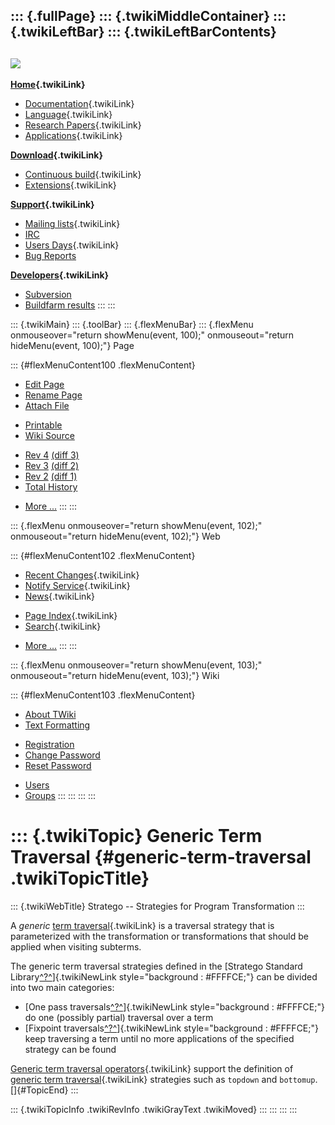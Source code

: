 ::: {.fullPage}
::: {.twikiMiddleContainer}
::: {.twikiLeftBar}
::: {.twikiLeftBarContents}
  ----------------------------------------------------------------------------------
  [![](../pub/Stratego/StrategoLogo/StrategoLogoTextlessWhite-100px.png)](WebHome)
  ----------------------------------------------------------------------------------

**[Home](WebHome){.twikiLink}**

-   [Documentation](StrategoDocumentation){.twikiLink}
-   [Language](StrategoLanguage){.twikiLink}
-   [Research Papers](StrategoPublications){.twikiLink}
-   [Applications](StrategoApplication){.twikiLink}

**[Download](StrategoDownload){.twikiLink}**

-   [Continuous build](ContinuousBuild){.twikiLink}
-   [Extensions](AdditionalPackageDownload){.twikiLink}

**[Support](StrategoSupport){.twikiLink}**

-   [Mailing lists](MailingList){.twikiLink}
-   [IRC](irc://irc.freenode.net/#stratego)
-   [Users Days](StrategoUsersDay){.twikiLink}
-   [Bug Reports](http://yellowgrass.org/project/StrategoXT)

**[Developers](StrategoDev){.twikiLink}**

-   [Subversion](https://svn.strategoxt.org/repos/StrategoXT/strategoxt/trunk)
-   [Buildfarm
    results](http://hydra.nixos.org/jobset/strategoxt/strategoxt-release/all)
:::
:::

::: {.twikiMain}
::: {.toolBar}
::: {.flexMenuBar}
::: {.flexMenu onmouseover="return showMenu(event, 100);" onmouseout="return hideMenu(event, 100);"}
Page

::: {#flexMenuContent100 .flexMenuContent}
-   [Edit
    Page](http://www.program-transformation.org/edit/Stratego/GenericTermTraversal?t=1536825584)
-   [Rename
    Page](http://www.program-transformation.org/rename/Stratego/GenericTermTraversal)
-   [Attach
    File](http://www.program-transformation.org/attach/Stratego/GenericTermTraversal)

<!-- -->

-   [Printable](http://www.program-transformation.org/view/Stratego/GenericTermTraversal?skin=print.pattern)
-   [Wiki
    Source](http://www.program-transformation.org/view/Stratego/GenericTermTraversal?skin=text&raw=on&contenttype=text/plain)

<!-- -->

-   [Rev
    4](http://www.program-transformation.org/view/Stratego/GenericTermTraversal?rev=1.4)
    [(diff 3)](http://www.program-transformation.org/rdiff/Stratego/GenericTermTraversal?rev1=1.4&rev2=1.3)
-   [Rev
    3](http://www.program-transformation.org/view/Stratego/GenericTermTraversal?rev=1.3)
    [(diff 2)](http://www.program-transformation.org/rdiff/Stratego/GenericTermTraversal?rev1=1.3&rev2=1.2)
-   [Rev
    2](http://www.program-transformation.org/view/Stratego/GenericTermTraversal?rev=1.2)
    [(diff 1)](http://www.program-transformation.org/rdiff/Stratego/GenericTermTraversal?rev1=1.2&rev2=1.1)
-   [Total
    History](http://www.program-transformation.org/rdiff/Stratego/GenericTermTraversal)

<!-- -->

-   [More
    \...](http://www.program-transformation.org/oops/Stratego/GenericTermTraversal?template=oopsmore&param1=1.4&param2=1.4)
:::
:::

::: {.flexMenu onmouseover="return showMenu(event, 102);" onmouseout="return hideMenu(event, 102);"}
Web

::: {#flexMenuContent102 .flexMenuContent}
-   [Recent Changes](WebChanges){.twikiLink}
-   [Notify Service](WebNotify){.twikiLink}
-   [News](WebNews){.twikiLink}

<!-- -->

-   [Page Index](WebIndex){.twikiLink}
-   [Search](WebSearch){.twikiLink}

<!-- -->

-   [More
    \...](http://www.program-transformation.org/oops/Stratego/GenericTermTraversal?template=oopsmore&param1=1.4&param2=1.4)
:::
:::

::: {.flexMenu onmouseover="return showMenu(event, 103);" onmouseout="return hideMenu(event, 103);"}
Wiki

::: {#flexMenuContent103 .flexMenuContent}
-   [About
    TWiki](http://www.program-transformation.org/view/TWiki/WebHome)
-   [Text
    Formatting](http://www.program-transformation.org/view/TWiki/TextFormattingRules)

<!-- -->

-   [Registration](http://www.program-transformation.org/view/TWiki/TWikiRegistration)
-   [Change
    Password](http://www.program-transformation.org/view/TWiki/ChangePassword)
-   [Reset
    Password](http://www.program-transformation.org/view/TWiki/ResetPassword)

<!-- -->

-   [Users](http://www.program-transformation.org/view/Main/TWikiUsers)
-   [Groups](http://www.program-transformation.org/view/Main/TWikiGroups)
:::
:::
:::
:::

::: {.twikiTopic}
Generic Term Traversal {#generic-term-traversal .twikiTopicTitle}
======================

::: {.twikiWebTitle}
Stratego \-- Strategies for Program Transformation
:::

A *generic* [term traversal](TermTraversal){.twikiLink} is a traversal
strategy that is parameterized with the transformation or
transformations that should be applied when visiting subterms.

The generic term traversal strategies defined in the [Stratego Standard
Library[^?^](http://www.program-transformation.org/edit/Stratego/StrategoStandardLibrary?topicparent=Stratego.GenericTermTraversal)]{.twikiNewLink
style="background : #FFFFCE;"} can be divided into two main categories:

-   [One pass
    traversals[^?^](http://www.program-transformation.org/edit/Stratego/OnePassTraversals?topicparent=Stratego.GenericTermTraversal)]{.twikiNewLink
    style="background : #FFFFCE;"} do one (possibly partial) traversal
    over a term
-   [Fixpoint
    traversals[^?^](http://www.program-transformation.org/edit/Stratego/FixpointTraversals?topicparent=Stratego.GenericTermTraversal)]{.twikiNewLink
    style="background : #FFFFCE;"} keep traversing a term until no more
    applications of the specified strategy can be found

[Generic term traversal
operators](GenericTermTraversalOperators){.twikiLink} support the
definition of [generic term traversal](GenericTermTraversal){.twikiLink}
strategies such as `topdown` and `bottomup`.\
[]{#TopicEnd}
:::

::: {.twikiTopicInfo .twikiRevInfo .twikiGrayText .twikiMoved}
:::
:::
:::
:::
